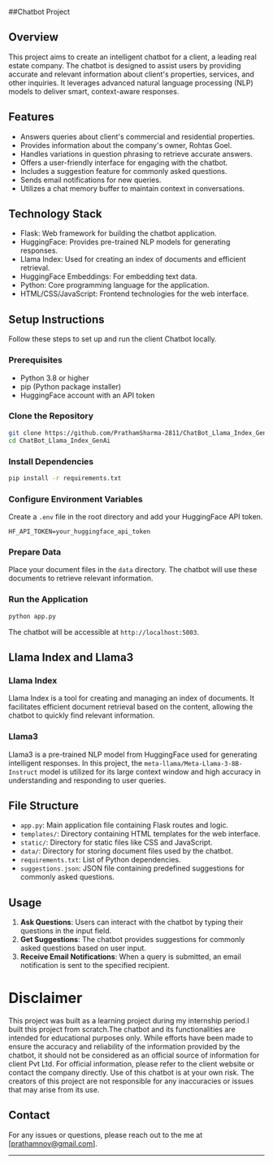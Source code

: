 ##Chatbot Project

## Overview

This project aims to create an intelligent chatbot for a client, a leading real estate company. The chatbot is designed to assist users by providing accurate and relevant information about client's properties, services, and other inquiries. It leverages advanced natural language processing (NLP) models to deliver smart, context-aware responses.

## Features

- Answers queries about client's commercial and residential properties.
- Provides information about the company's owner, Rohtas Goel.
- Handles variations in question phrasing to retrieve accurate answers.
- Offers a user-friendly interface for engaging with the chatbot.
- Includes a suggestion feature for commonly asked questions.
- Sends email notifications for new queries.
- Utilizes a chat memory buffer to maintain context in conversations.

## Technology Stack

- Flask: Web framework for building the chatbot application.
- HuggingFace: Provides pre-trained NLP models for generating responses.
- Llama Index: Used for creating an index of documents and efficient retrieval.
- HuggingFace Embeddings: For embedding text data.
- Python: Core programming language for the application.
- HTML/CSS/JavaScript: Frontend technologies for the web interface.

## Setup Instructions

Follow these steps to set up and run the client Chatbot locally.

### Prerequisites

- Python 3.8 or higher
- pip (Python package installer)
- HuggingFace account with an API token

### Clone the Repository

```bash
git clone https://github.com/PrathamSharma-2811/ChatBot_Llama_Index_GenAi.git
cd ChatBot_Llama_Index_GenAi
```

### Install Dependencies

```bash
pip install -r requirements.txt
```

### Configure Environment Variables

Create a `.env` file in the root directory and add your HuggingFace API token.

```env
HF_API_TOKEN=your_huggingface_api_token
```

### Prepare Data

Place your document files in the `data` directory. The chatbot will use these documents to retrieve relevant information.

### Run the Application

```bash
python app.py
```

The chatbot will be accessible at `http://localhost:5003`.

## Llama Index and Llama3

### Llama Index

Llama Index is a tool for creating and managing an index of documents. It facilitates efficient document retrieval based on the content, allowing the chatbot to quickly find relevant information.

### Llama3

Llama3 is a pre-trained NLP model from HuggingFace used for generating intelligent responses. In this project, the `meta-llama/Meta-Llama-3-8B-Instruct` model is utilized for its large context window and high accuracy in understanding and responding to user queries.

## File Structure

- `app.py`: Main application file containing Flask routes and logic.
- `templates/`: Directory containing HTML templates for the web interface.
- `static/`: Directory for static files like CSS and JavaScript.
- `data/`: Directory for storing document files used by the chatbot.
- `requirements.txt`: List of Python dependencies.
- `suggestions.json`: JSON file containing predefined suggestions for commonly asked questions.

## Usage

1. **Ask Questions**: Users can interact with the chatbot by typing their questions in the input field.
2. **Get Suggestions**: The chatbot provides suggestions for commonly asked questions based on user input.
3. **Receive Email Notifications**: When a query is submitted, an email notification is sent to the specified recipient.

# Disclaimer

This project was built as a learning project during my internship period.I built this project from scratch.The chatbot and its functionalities are intended for educational purposes only. While efforts have been made to ensure the accuracy and reliability of the information provided by the chatbot, it should not be considered as an official source of information for client Pvt Ltd. For official information, please refer to the client website or contact the company directly. Use of this chatbot is at your own risk. The creators of this project are not responsible for any inaccuracies or issues that may arise from its use.

## Contact

For any issues or questions, please reach out to the me at [prathamnov@gmail.com].

---
